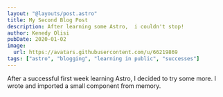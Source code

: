 ```yaml
---
layout: "@layouts/post.astro"
title: My Second Blog Post
description: After learning some Astro,  i couldn't stop!
author: Kenedy Olisi
pubDate: 2020-01-02
image:
  url: https://avatars.githubusercontent.com/u/66219869
tags: ["astro", "blogging", "learning in public", "successes"]
---
```


After a successful first week learning Astro, I decided to try some more. I wrote and imported a small component from memory.
